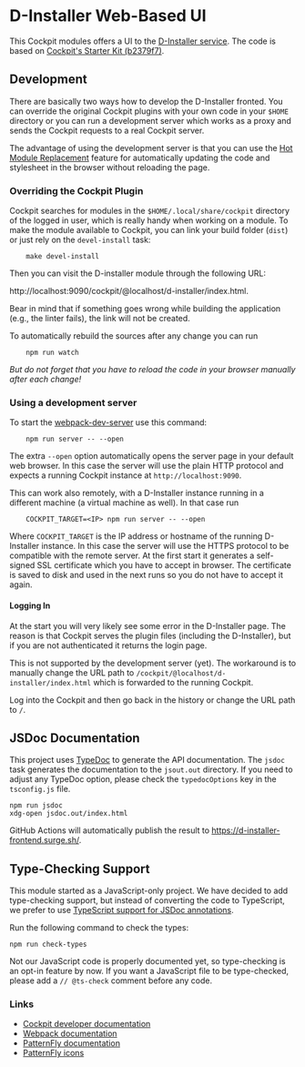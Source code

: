 # D-Installer Web-Based UI

This Cockpit modules offers a UI to the [D-Installer service](file:../service). The code is based on
[Cockpit's Starter Kit
(b2379f7)](https://github.com/cockpit-project/starter-kit/tree/b2379f78e203aab0028d8548b39f5f0bd2b27d2a).

## Development

There are basically two ways how to develop the D-Installer fronted. You can
override the original Cockpit plugins with your own code in your `$HOME` directory
or you can run a development server which works as a proxy and sends the Cockpit
requests to a real Cockpit server.

The advantage of using the development server is that you can use the
[Hot Module Replacement](https://webpack.js.org/concepts/hot-module-replacement/)
feature for automatically updating the code and stylesheet in the browser
without reloading the page.

### Overriding the Cockpit Plugin

Cockpit searches for modules in the `$HOME/.local/share/cockpit` directory of the logged in user,
which is really handy when working on a module. To make the module available to Cockpit, you can
link your build folder (`dist`) or just rely on the `devel-install` task:

```
    make devel-install
```

Then you can visit the D-installer module through the following URL:

http://localhost:9090/cockpit/@localhost/d-installer/index.html.

Bear in mind that if something goes wrong while building the application (e.g., the linter fails),
the link will not be created.

To automatically rebuild the sources after any change you can run

```
    npm run watch
```

*But do not forget that you have to reload the code in your browser manually after each change!*

### Using a development server

To start the [webpack-dev-server](https://github.com/webpack/webpack-dev-server)
use this command:

```
    npm run server -- --open
```

The extra `--open` option automatically opens the server page in your default
web browser. In this case the server will use the plain HTTP protocol and expects
a running Cockpit instance at `http://localhost:9090`.

This can work also remotely, with a D-Installer instance running in a different
machine (a virtual machine as well). In that case run

```
    COCKPIT_TARGET=<IP> npm run server -- --open
```

Where  `COCKPIT_TARGET` is the IP address or hostname of the running D-Installer
instance. In this case the server will use the HTTPS protocol to be compatible
with the remote server. At the first start it generates a self-signed SSL
certificate which you have to accept in browser. The certificate is saved to disk
and used in the next runs so you do not have to accept it again.

#### Logging In

At the start you will very likely see some error in the D-Installer page. The
reason is that Cockpit serves the plugin files (including the D-Installer),
but if you are not authenticated it returns the login page.

This is not supported by the development server (yet). The workaround is to
manually change the URL path to `/cockpit/@localhost/d-installer/index.html`
which is forwarded to the running Cockpit.

Log into the Cockpit and then go back in the history or change the URL path to `/`.

## JSDoc Documentation

This project uses [TypeDoc](https://typedoc.org/) to generate the API documentation. The `jsdoc`
task generates the documentation to the `jsout.out` directory. If you need to adjust any TypeDoc
option, please check the `typedocOptions` key in the `tsconfig.js` file.

```
npm run jsdoc
xdg-open jsdoc.out/index.html
```

GitHub Actions will automatically publish the result to <https://d-installer-frontend.surge.sh/>.

## Type-Checking Support

This module started as a JavaScript-only project. We have decided to add type-checking support, but
instead of converting the code to TypeScript, we prefer to use [TypeScript support for JSDoc
annotations](https://www.typescriptlang.org/docs/handbook/intro-to-js-ts.html).

Run the following command to check the types:

```
npm run check-types
```

Not our JavaScript code is properly documented yet, so type-checking is an opt-in feature by now. If
you want a JavaScript file to be type-checked, please add a `// @ts-check` comment before any code.

### Links

- [Cockpit developer documentation](https://cockpit-project.org/guide/latest/development)
- [Webpack documentation](https://webpack.js.org/configuration/)
- [PatternFly documentation](https://www.patternfly.org/v4/)
- [PatternFly icons](https://patternfly-react.surge.sh/icons/)
